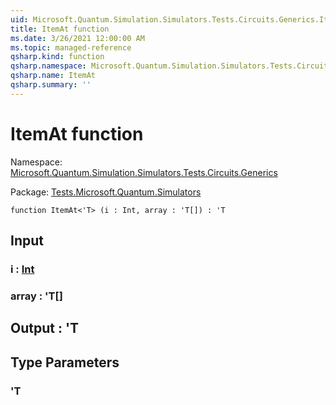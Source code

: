 ```yaml
---
uid: Microsoft.Quantum.Simulation.Simulators.Tests.Circuits.Generics.ItemAt
title: ItemAt function
ms.date: 3/26/2021 12:00:00 AM
ms.topic: managed-reference
qsharp.kind: function
qsharp.namespace: Microsoft.Quantum.Simulation.Simulators.Tests.Circuits.Generics
qsharp.name: ItemAt
qsharp.summary: ''
---
```


# ItemAt function

Namespace: [Microsoft.Quantum.Simulation.Simulators.Tests.Circuits.Generics](xref:Microsoft.Quantum.Simulation.Simulators.Tests.Circuits.Generics)

Package: [Tests.Microsoft.Quantum.Simulators](https://nuget.org/packages/Tests.Microsoft.Quantum.Simulators)




```qsharp
function ItemAt<'T> (i : Int, array : 'T[]) : 'T
```


## Input

### i : [Int](xref:microsoft.quantum.lang-ref.int)




### array : 'T[]





## Output : 'T



## Type Parameters

### 'T

